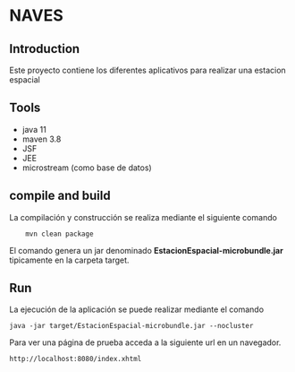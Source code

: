 # NAVES

## Introduction

Este proyecto contiene los diferentes aplicativos para realizar una estacion espacial

## Tools
- java 11
- maven 3.8
- JSF
- JEE
- microstream (como base de datos)


## compile and build

La compilación y construcción se realiza mediante el siguiente comando

```shell
    mvn clean package
```

El comando genera un jar denominado  **EstacionEspacial-microbundle.jar** tipicamente en la carpeta target.


## Run

La ejecución de la aplicación se puede realizar mediante el comando

```shell    
java -jar target/EstacionEspacial-microbundle.jar --nocluster
```

Para ver una página de prueba acceda a la siguiente url en un navegador.

    http://localhost:8080/index.xhtml  

